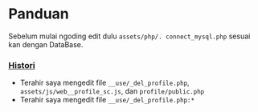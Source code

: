 # Panduan

Sebelum mulai ngoding edit dulu `assets/php/. connect_mysql.php` sesuai kan dengan DataBase.

### [Histori](https://github.com/prayogabrd/beerdemods-private/commits/main)

* Terahir saya mengedit file `__use/_del_profile.php`, `assets/js/web__profile_sc.js`, dan `profile/public.php`
* Terahir saya mengedit file `__use/_del_profile.php:*`